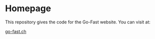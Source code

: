 Homepage
==========

This repository gives the code for the Go-Fast website. You can visit at:

[go-fast.ch](go-fast.ch)



